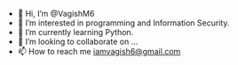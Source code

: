 - 👋 Hi, I’m @VagishM6
- 👀 I’m interested in programming and Information Security.
- 🌱 I’m currently learning Python.
- 💞️ I’m looking to collaborate on ...
- 📫 How to reach me iamvagish6@gmail.com

<!---
VagishM6/VagishM6 is a ✨ special ✨ repository because its `README.md` (this file) appears on your GitHub profile.
You can click the Preview link to take a look at your changes.
--->
